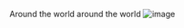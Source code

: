 Around the world around the world 
![image](https://user-images.githubusercontent.com/54212600/171062969-f073e83b-02c1-4f31-90bd-52fba8a8d180.png)
